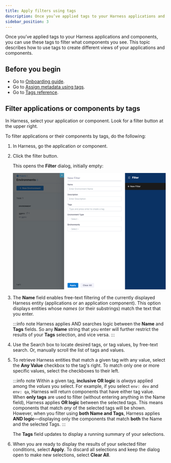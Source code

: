 ```yaml
---
title: Apply filters using tags
description: Once you’ve applied tags to your Harness applications and components, you can use these tags to filter what components you see. This topic describes how to use tags to create different views of your…
sidebar_position: 3
---
```


Once you’ve applied tags to your Harness applications and components, you can use these tags to filter what components you see. This topic describes how to use tags to create different views of your applications and components. 

## Before you begin

* Go to [Onboarding guide](/docs/platform/get-started/onboarding-guide).
* Go to [Assign metadata using tags](tags.md).
* Go to [Tags reference](/docs/platform/references/tags-reference/).

## Filter applications or components by tags

In Harness, select your application or component. Look for a filter button at the upper right.

To filter applications or their components by tags, do the following:

1. In Harness, go the application or component.

2. Click the filter button.  
  
   This opens the **Filter** dialog, initially empty:

    ![](./static/apply-filters-using-tags-001.png)

3. The **Name** field enables free-text filtering of the currently displayed Harness entity (applications or an application component). This option displays entities whose *names* (or their substrings) match the text that you enter. 

   :::info note 
   Harness applies AND searches logic between the **Name** and **Tags** fields. So any **Name** string that you enter will further restrict the results of your **Tags** selection, and vice versa.
   :::

4. Use the Search box to locate desired tags, or tag values, by free-text search. Or, manually scroll the list of tags and values.

6. To retrieve Harness entities that match a given tag with any value, select the **Any Value** checkbox to the tag's right. To match only one or more specific values, select the checkboxes to their left.

   :::info note 
   Within a given tag, **inclusive OR logic** is *always* applied among the *values* you select. For example, if you select `env: dev` and `env: qa`, Harness will return components that have either tag value.
   When **only tags** are used to filter (without entering anything in the Name field), Harness applies **OR logic** between the selected tags. This means components that match *any* of the selected tags will be shown.
   However, when you filter using **both Name and Tags**, Harness applies **AND logic**—displaying only the components that match **both** the Name and the selected Tags.
   :::

   The **Tags** field updates to display a running summary of your selections.

4. When you are ready to display the results of your selected filter conditions, select **Apply**. To discard all selections and keep the dialog open to make new selections, select **Clear All**.
